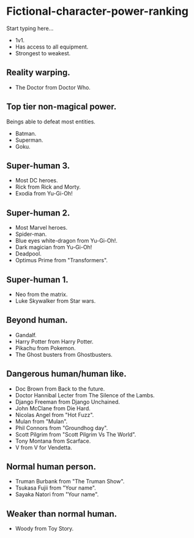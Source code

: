 # Fictional-character-power-ranking

Start typing here...

- 1v1.
- Has access to all equipment.
- Strongest to weakest.

## Reality warping.

- The Doctor from Doctor Who.

## Top tier non-magical power.

Beings able to defeat most entities.

- Batman.
- Superman.
- Goku.

## Super-human 3.

- Most DC heroes.
- Rick from Rick and Morty.
- Exodia from Yu-Gi-Oh!

## Super-human 2.

- Most Marvel heroes.
- Spider-man.
- Blue eyes white-dragon from Yu-Gi-Oh!.
- Dark magician from Yu-Gi-Oh!
- Deadpool.
- Optimus Prime from "Transformers".

## Super-human 1.

- Neo from the matrix.
- Luke Skywalker from Star wars.

## Beyond human.

- Gandalf.
- Harry Potter from Harry Potter.
- Pikachu from Pokemon.
- The Ghost busters from Ghostbusters.

## Dangerous human/human like.

- Doc Brown from Back to the future.
- Doctor Hannibal Lecter from The Silence of the Lambs.
- Django Freeman from Django Unchained.
- John McClane from Die Hard.
- Nicolas Angel from "Hot Fuzz".
- Mulan from "Mulan".
- Phil Connors from "Groundhog day".
- Scott Pilgrim from "Scott Pilgrim Vs The World".
- Tony Montana from Scarface.
- V from V for Vendetta.

## Normal human person.

- Truman Burbank from "The Truman Show".
- Tsukasa Fujii from "Your name".
- Sayaka Natori from "Your name".

## Weaker than normal human.

- Woody from Toy Story.
